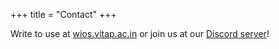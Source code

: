+++
title = "Contact"
+++

Write to use at [wios.vitap.ac.in](mailto:wios.vitap.ac.in) or join us
at our [Discord server](https://discord.gg/Pq2r3hNe")!
